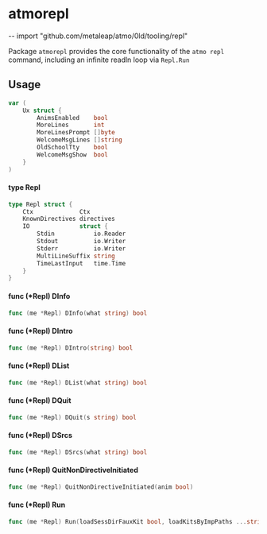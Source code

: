 # atmorepl
--
    import "github.com/metaleap/atmo/0ld/tooling/repl"

Package `atmorepl` provides the core functionality of the `atmo repl` command,
including an infinite readln loop via `Repl.Run`

## Usage

```go
var (
	Ux struct {
		AnimsEnabled    bool
		MoreLines       int
		MoreLinesPrompt []byte
		WelcomeMsgLines []string
		OldSchoolTty    bool
		WelcomeMsgShow  bool
	}
)
```

#### type Repl

```go
type Repl struct {
	Ctx             Ctx
	KnownDirectives directives
	IO              struct {
		Stdin           io.Reader
		Stdout          io.Writer
		Stderr          io.Writer
		MultiLineSuffix string
		TimeLastInput   time.Time
	}
}
```


#### func (*Repl) DInfo

```go
func (me *Repl) DInfo(what string) bool
```

#### func (*Repl) DIntro

```go
func (me *Repl) DIntro(string) bool
```

#### func (*Repl) DList

```go
func (me *Repl) DList(what string) bool
```

#### func (*Repl) DQuit

```go
func (me *Repl) DQuit(s string) bool
```

#### func (*Repl) DSrcs

```go
func (me *Repl) DSrcs(what string) bool
```

#### func (*Repl) QuitNonDirectiveInitiated

```go
func (me *Repl) QuitNonDirectiveInitiated(anim bool)
```

#### func (*Repl) Run

```go
func (me *Repl) Run(loadSessDirFauxKit bool, loadKitsByImpPaths ...string)
```

